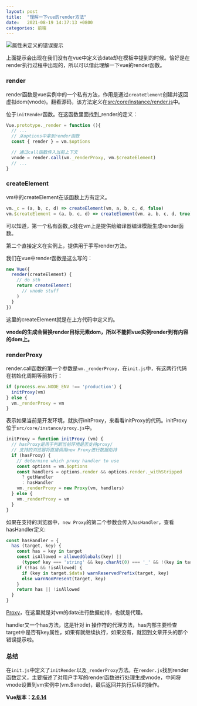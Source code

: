 ```yaml
---
layout: post
title:  "理解一下vue的render方法"
date:   2021-08-19 14:37:13 +0800
categories: 前端
---
```


![属性未定义的错误提示](https://i.loli.net/2021/08/19/w6YcFmd1eJOA5oC.png) 

上面提示会出现在我们没有在vue中定义该data却在模板中提到的时候。恰好是在render执行过程中出现的，所以可以借此理解一下vue的render函数。

### render

render函数是vue实例中的一个私有方法，作用是通过`createElement`创建并返回虚拟dom(vnode)。翻看源码，该方法定义在[src/core/instance/render.js](https://github.com/vuejs/vue/blob/dev/src/core/instance/render.js)中。

位于`initRender`函数。在这函数里面找到_render的定义：

```js
Vue.prototype._render = function (){
  // ...
  // 从options中拿到render函数
  const { render } = vm.$options

  // 通过call函数传入当前上下文
  vnode = render.call(vm._renderProxy, vm.$createElement)
  // ...
}
```

### createElement

vm中的createElement在该函数上方有定义。


```js
vm._c = (a, b, c, d) => createElement(vm, a, b, c, d, false)
vm.$createElement = (a, b, c, d) => createElement(vm, a, b, c, d, true)
```

可以知道，第一个私有函数_c挂在vm上是提供给编译器编译模版生成render函数。

第二个直接定义在实例上，提供用于手写render方法。

我们在vue中render函数是这么写的：

```js
new Vue({
  render(createElement) {
    // do sth
    return createElement(
      // vnode stuff
    )
  }
})
```

这里的createElement就是在上方代码中定义的。  

**vnode的生成会替换render目标元素dom，所以不能把vue实例render到有内容的dom上。**

### renderProxy

render.call函数的第一个参数是`vm._renderProxy`，在`init.js`中，有这两行代码在初始化周期等前执行：

```js
if (process.env.NODE_ENV !== 'production') {
  initProxy(vm)
} else {
  vm._renderProxy = vm
}
```

表示如果当前是开发环境，就执行initProxy，来看看initProxy的代码。initProxy位于`src/core/instance/proxy.js`中。

```js
initProxy = function initProxy (vm) {
  // hasProxy是用于判断当前环境是否支持proxy/
  // 支持的浏览器将直接调用new Proxy进行数据劫持
  if (hasProxy) {
    // determine which proxy handler to use
    const options = vm.$options
    const handlers = options.render && options.render._withStripped
      ? getHandler
      : hasHandler
    vm._renderProxy = new Proxy(vm, handlers)
  } else {
    vm._renderProxy = vm
  }
}
```

如果在支持的浏览器中，`new Proxy`的第二个参数会传入`hasHandler`，查看hasHandler定义:

```js
const hasHandler = {
  has (target, key) {
    const has = key in target
    const isAllowed = allowedGlobals(key) ||
      (typeof key === 'string' && key.charAt(0) === '_' && !(key in target.$data))
    if (!has && !isAllowed) {
      if (key in target.$data) warnReservedPrefix(target, key)
      else warnNonPresent(target, key)
    }
    return has || !isAllowed
  }
}
```

[Proxy](https://developer.mozilla.org/zh-CN/docs/Web/JavaScript/Reference/Global_Objects/Proxy)，在这里就是对vm的data进行数据劫持，也就是代理。

handler又一个has方法，这是针对 in 操作符的代理方法，has内部主要检查target中是否有key属性，如果有就继续执行，如果没有，就回到文章开头的那个错误提示啦。

### 总结

在`init.js`中定义了`initRender`以及`_renderProxy`方法。在`render.js`找到render函数定义，主要描述了对用户手写的render函数进行处理生成vnode，中间将vnode设置到vm实例中(vm.$vnode)，最后返回并执行后续的操作。

**Vue版本：[2.6.14](https://github.com/vuejs/vue/archive/refs/tags/v2.6.14.zip)**